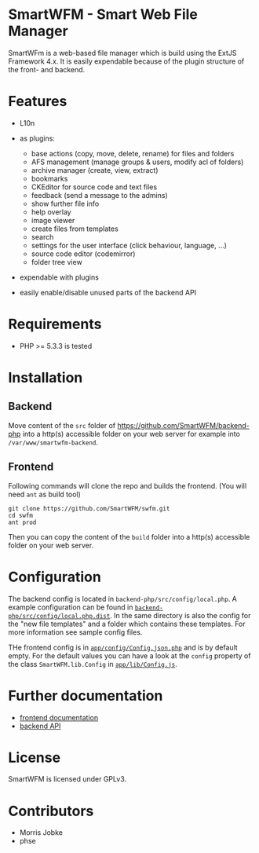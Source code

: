 # SmartWFM - Smart Web File Manager

SmartWFm is a web-based file manager which is build using the ExtJS Framework 4.x. It is easily expendable because of the plugin structure of the front- and backend.

# Features

 * L10n
 * as plugins:
   * base actions (copy, move, delete, rename) for files and folders
   * AFS management (manage groups & users, modify acl of folders)
   * archive manager (create, view, extract)
   * bookmarks
   * CKEditor for source code and text files
   * feedback (send a message to the admins)
   * show further file info
   * help overlay
   * image viewer
   * create files from templates
   * search
   * settings for the user interface (click behaviour, language, ...)
   * source code editor (codemirror)
   * folder tree view

 * expendable with plugins
 * easily enable/disable unused parts of the backend API

# Requirements

 * PHP >= 5.3.3 is tested

# Installation

## Backend

Move content of the `src` folder of https://github.com/SmartWFM/backend-php into a http(s) accessible folder on your web server for example into `/var/www/smartwfm-backend`.

## Frontend

Following commands will clone the repo and builds the frontend. (You will need `ant` as build tool)

```
git clone https://github.com/SmartWFM/swfm.git
cd swfm
ant prod
```

Then you can copy the content of the `build` folder into a http(s) accessible folder on your web server.

# Configuration

The backend config is located in `backend-php/src/config/local.php`. A example configuration can be found in [`backend-php/src/config/local.php.dist`](https://github.com/SmartWFM/backend-php/blob/master/src/config/local.php.dist). In the same directory is also the config for the "new file templates" and a folder which contains these templates. For more information see sample config files.

THe frontend config is in [`app/config/Config.json.php`](https://github.com/SmartWFM/swfm/blob/master/app/config/Config.json.php) and is by default empty. For the default values you can have a look at the `config` property of the class `SmartWFM.lib.Config` in [`app/lib/Config.js`](https://github.com/SmartWFM/swfm/blob/master/app/lib/Config.js).

# Further documentation

 * [frontend documentation](https://github.com/SmartWFM)
 * [backend API](https://github.com/SmartWFM)

# License

SmartWFM is licensed under GPLv3.

# Contributors

 * Morris Jobke
 * phse
